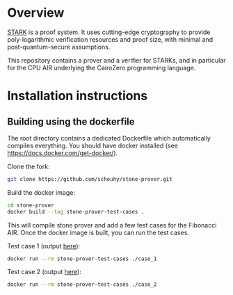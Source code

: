 # Overview

[STARK](https://starkware.co/stark/) is a proof system. It uses cutting-edge cryptography to
provide poly-logarithmic verification resources and proof size, with minimal and
post-quantum-secure assumptions.

This repository contains a prover and a verifier for STARKs, and in particular for the CPU AIR
underlying the CairoZero programming language.

# Installation instructions

## Building using the dockerfile

The root directory contains a dedicated Dockerfile which automatically compiles everything.
You should have docker installed (see https://docs.docker.com/get-docker/).

Clone the fork:

```bash
git clone https://github.com/schouhy/stone-prover.git
```

Build the docker image:

```bash
cd stone-prover
docker build --tag stone-prover-test-cases .
```

This will compile stone prover and add a few test cases for the Fibonacci AIR.
Once the docker image is built, you can run the test cases.

Test case 1 (output [here](fibonacci_air_test_cases/case_1_output.txt)):
```bash
docker run --rm stone-prover-test-cases ./case_1
```

Test case 2 (output [here](fibonacci_air_test_cases/case_2_output.txt)):
```bash
docker run --rm stone-prover-test-cases ./case_2
```
